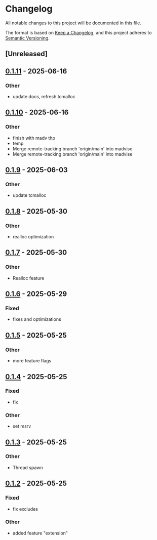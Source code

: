 # Changelog

All notable changes to this project will be documented in this file.

The format is based on [Keep a Changelog](https://keepachangelog.com/en/1.0.0/),
and this project adheres to [Semantic Versioning](https://semver.org/spec/v2.0.0.html).

## [Unreleased]

## [0.1.11](https://github.com/maratik123/tcmalloc-better/compare/libtcmalloc-sys-v0.1.10...libtcmalloc-sys-v0.1.11) - 2025-06-16

### Other

- update docs, refresh tcmalloc

## [0.1.10](https://github.com/maratik123/tcmalloc-better/compare/libtcmalloc-sys-v0.1.9...libtcmalloc-sys-v0.1.10) - 2025-06-16

### Other

- finish with madv thp
- temp
- Merge remote-tracking branch 'origin/main' into madvise
- Merge remote-tracking branch 'origin/main' into madvise

## [0.1.9](https://github.com/maratik123/tcmalloc-better/compare/libtcmalloc-sys-v0.1.8...libtcmalloc-sys-v0.1.9) - 2025-06-03

### Other

- update tcmalloc

## [0.1.8](https://github.com/maratik123/tcmalloc-better/compare/libtcmalloc-sys-v0.1.7...libtcmalloc-sys-v0.1.8) - 2025-05-30

### Other

- realloc optimization

## [0.1.7](https://github.com/maratik123/tcmalloc-better/compare/libtcmalloc-sys-v0.1.6...libtcmalloc-sys-v0.1.7) - 2025-05-30

### Other

- Realloc feature

## [0.1.6](https://github.com/maratik123/tcmalloc-better/compare/libtcmalloc-sys-v0.1.5...libtcmalloc-sys-v0.1.6) - 2025-05-29

### Fixed

- fixes and optimizations

## [0.1.5](https://github.com/maratik123/tcmalloc-better/compare/libtcmalloc-sys-v0.1.4...libtcmalloc-sys-v0.1.5) - 2025-05-25

### Other

- more feature flags

## [0.1.4](https://github.com/maratik123/tcmalloc-better/compare/libtcmalloc-sys-v0.1.3...libtcmalloc-sys-v0.1.4) - 2025-05-25

### Fixed

- fix

### Other

- set msrv

## [0.1.3](https://github.com/maratik123/tcmalloc-better/compare/libtcmalloc-sys-v0.1.2...libtcmalloc-sys-v0.1.3) - 2025-05-25

### Other

- Thread spawn

## [0.1.2](https://github.com/maratik123/tcmalloc-better/compare/libtcmalloc-sys-v0.1.1...libtcmalloc-sys-v0.1.2) - 2025-05-25

### Fixed

- fix excludes

### Other

- added feature "extension"
